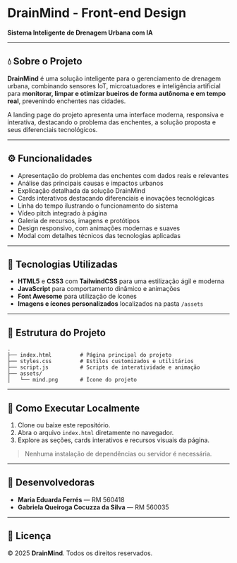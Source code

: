 # DrainMind - Front-end Design

**Sistema Inteligente de Drenagem Urbana com IA**

---

## 💧 Sobre o Projeto

**DrainMind** é uma solução inteligente para o gerenciamento de drenagem urbana, combinando sensores IoT, microatuadores e inteligência artificial para **monitorar, limpar e otimizar bueiros de forma autônoma e em tempo real**, prevenindo enchentes nas cidades.

A landing page do projeto apresenta uma interface moderna, responsiva e interativa, destacando o problema das enchentes, a solução proposta e seus diferenciais tecnológicos.

---

## ⚙️ Funcionalidades

- Apresentação do problema das enchentes com dados reais e relevantes  
- Análise das principais causas e impactos urbanos  
- Explicação detalhada da solução DrainMind  
- Cards interativos destacando diferenciais e inovações tecnológicas  
- Linha do tempo ilustrando o funcionamento do sistema  
- Vídeo pitch integrado à página  
- Galeria de recursos, imagens e protótipos  
- Design responsivo, com animações modernas e suaves  
- Modal com detalhes técnicos das tecnologias aplicadas  

---

## 🧪 Tecnologias Utilizadas

- **HTML5** e **CSS3** com **TailwindCSS** para uma estilização ágil e moderna  
- **JavaScript** para comportamento dinâmico e animações  
- **Font Awesome** para utilização de ícones  
- **Imagens e ícones personalizados** localizados na pasta `/assets`  

---

## 📁 Estrutura do Projeto

```
.
├── index.html         # Página principal do projeto
├── styles.css         # Estilos customizados e utilitários
├── script.js          # Scripts de interatividade e animação
├── assets/
│   └── mind.png       # Ícone do projeto
```

---

## 🚀 Como Executar Localmente

1. Clone ou baixe este repositório.
2. Abra o arquivo `index.html` diretamente no navegador.
3. Explore as seções, cards interativos e recursos visuais da página.

> Nenhuma instalação de dependências ou servidor é necessária.

---

## 👥 Desenvolvedoras

- **Maria Eduarda Ferrés** — RM 560418  
- **Gabriela Queiroga Cocuzza da Silva** — RM 560035  

---

## 📄 Licença

© 2025 **DrainMind**. Todos os direitos reservados.
